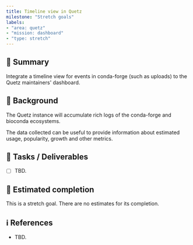 ```yaml
---
title: Timeline view in Quetz
milestone: "Stretch goals"
labels:
- "area: quetz"
- "mission: dashboard"
- "type: stretch"
---
```


## 📌 Summary

Integrate a timeline view for events in conda-forge (such as uploads) to the Quetz maintainers' dashboard.

## 📝 Background

The Quetz instance will accumulate rich logs of the conda-forge and bioconda ecosystems.

The data collected can be useful to provide information about estimated usage, popularity, growth and other metrics.

## 🚀 Tasks / Deliverables

- [ ] TBD.

## 📅 Estimated completion

This is a stretch goal. There are no estimates for its completion.

## ℹ️ References

- TBD.

